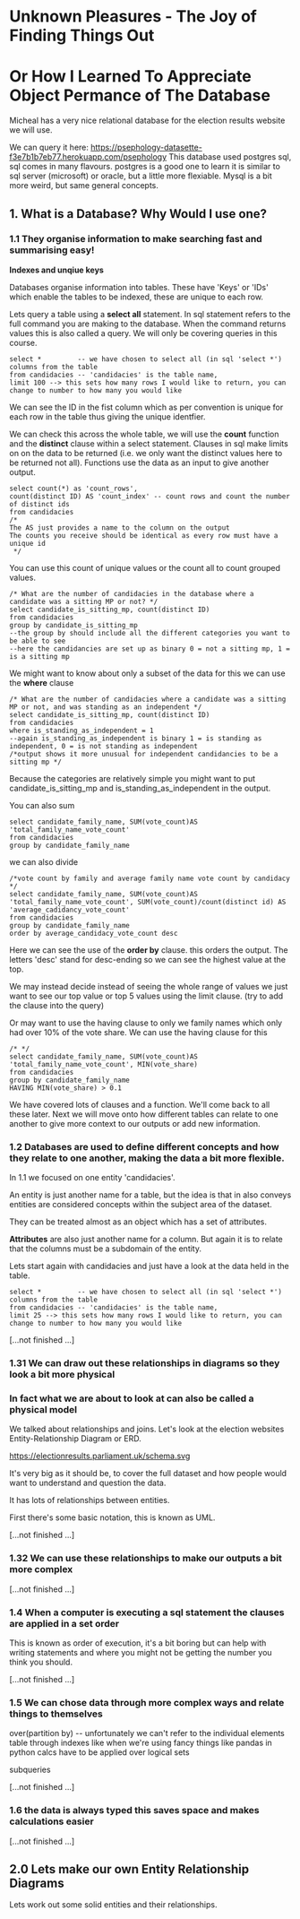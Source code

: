 # Unknown Pleasures - The Joy of Finding Things Out 
# Or How I Learned To Appreciate Object Permance of The Database

Micheal has a very nice relational database for the election results website we will use.

We can query it here: https://psephology-datasette-f3e7b1b7eb77.herokuapp.com/psephology
This database used postgres sql, sql comes in many flavours. postgres is a good one to learn it is similar to sql server (microsoft) or oracle, but a little more flexiable. Mysql is a bit more weird, but same general concepts.

## 1. What is a Database? Why Would I use one?

### 1.1 They organise information to make searching fast and summarising easy!
__Indexes and unqiue keys__

Databases organise information into tables. These have 'Keys' or 'IDs' which enable the tables to be indexed, these are unique to each row.

Lets query a table using a __select all__ statement. In sql statement refers to the full command you are making to the database. When the command returns values this is also called a query. We will only be covering queries in this course.

```
select *         -- we have chosen to select all (in sql 'select *') columns from the table
from candidacies -- 'candidacies' is the table name,  
limit 100 --> this sets how many rows I would like to return, you can change to number to how many you would like
```

We can see the ID in the fist column which as per convention is unique for each row in the table thus giving the unique identfier.

We can check this across the whole table, we will use the __count__ function and the __distinct__ clause within a select statement. 
Clauses in sql make limits on on the data to be returned (i.e. we only want the distinct values here to be returned not all). Functions use the data as an input to give another output.

```
select count(*) as 'count_rows', 
count(distinct ID) AS 'count_index' -- count rows and count the number of distinct ids
from candidacies
/*
The AS just provides a name to the column on the output
The counts you receive should be identical as every row must have a unique id
 */
```

You can use this count of unique values or the count all to count grouped values.

```
/* What are the number of candidacies in the database where a candidate was a sitting MP or not? */
select candidate_is_sitting_mp, count(distinct ID) 
from candidacies
group by candidate_is_sitting_mp 
--the group by should include all the different categories you want to be able to see
--here the candidancies are set up as binary 0 = not a sitting mp, 1 = is a sitting mp
```

We might want to know about only a subset of the data for this we can use the __where__ clause

```
/* What are the number of candidacies where a candidate was a sitting MP or not, and was standing as an independent */
select candidate_is_sitting_mp, count(distinct ID) 
from candidacies
where is_standing_as_independent = 1
--again is_standing_as_independent is binary 1 = is standing as independent, 0 = is not standing as independent
/*output shows it more unusual for independent candidancies to be a sitting mp */
```

Because the categories are relatively simple you might want to put candidate_is_sitting_mp and is_standing_as_independent in the output.

You can also sum
```
select candidate_family_name, SUM(vote_count)AS 'total_family_name_vote_count'
from candidacies
group by candidate_family_name

```

we can also divide

```
/*vote count by family and average family name vote count by candidacy */
select candidate_family_name, SUM(vote_count)AS 'total_family_name_vote_count', SUM(vote_count)/count(distinct id) AS 'average_cadidancy_vote_count'
from candidacies
group by candidate_family_name
order by average_candidacy_vote_count desc

```

Here we can see the use of the __order by__ clause. this orders the output. The letters 'desc' stand for desc-ending so we can see the highest value at the top.


We may instead decide instead of seeing the whole range of values we just want to see our top value or top 5 values using the limit clause. (try to add the clause into the query)

Or may want to use the having clause to only we family names which only had over 10% of the vote share. We can use the having clause for this

```
/* */
select candidate_family_name, SUM(vote_count)AS 'total_family_name_vote_count', MIN(vote_share)
from candidacies
group by candidate_family_name
HAVING MIN(vote_share) > 0.1
```

We have covered lots of clauses and a function. We'll come back to all these later. 
Next we will move onto how different tables can relate to one another to give more context to our outputs or add new information.


### 1.2 Databases are used to define different concepts and how they relate to one another, making the data a bit more flexible.

In 1.1 we focused on one entity 'candidacies'. 

An entity is just another name for a table, but the idea is that in also conveys entities are considered concepts within the subject area of the dataset. 

They can be treated almost as an object which has a set of attributes. 

**Attributes** are also just another name for a column. But again it is to relate that the columns must be a subdomain of the entity.

Lets start again with candidacies and just have a look at the data held in the table.

```
select *         -- we have chosen to select all (in sql 'select *') columns from the table
from candidacies -- 'candidacies' is the table name,  
limit 25 --> this sets how many rows I would like to return, you can change to number to how many you would like
```

[...not finished ...]


### 1.31 We can draw out these relationships in diagrams so they look a bit more physical
### In fact what we are about to look at can also be called a __physical__ model

We talked about relationships and joins. Let's look at the election websites Entity-Relationship Diagram or ERD.

https://electionresults.parliament.uk/schema.svg

It's very big as it should be, to cover the full dataset and how people would want to understand and question the data.

It has lots of relationships between entities.

First there's some basic notation, this is known as UML.

[...not finished ...]

### 1.32 We can use these relationships to make our outputs a bit more complex

[...not finished ...]

### 1.4 When a computer is executing a sql statement the clauses are applied in a set order

This is known as order of execution, it's a bit boring but can help with writing statements and where you might not be getting the number you think you should.

[...not finished ...]

### 1.5 We can chose data through more complex ways and relate things to themselves
 

over(partition by) -- unfortunately we can't refer to the individual elements table through indexes like when we're using fancy things like pandas in python calcs have to be applied over logical sets

subqueries

[...not finished ...]

### 1.6 the data is always typed this saves space and makes calculations easier


[...not finished ...]

## 2.0 Lets make our own Entity Relationship Diagrams

Lets work out some solid entities and their relationships.



